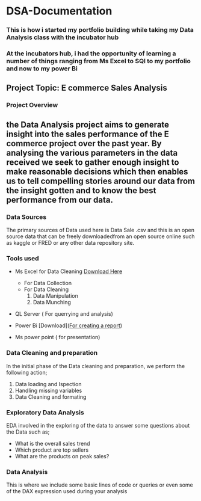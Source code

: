 # DSA-Documentation

### This is how i started my portfolio building while taking my Data Analysis class with the incubator hub

### At the incubators hub, i had the opportunity of learning a number of things ranging from Ms Excel to SQl to my portfolio and now to my power Bi

 ##  Project Topic: E commerce Sales Analysis

 ###  Project Overview
 ## the Data Analysis project aims to generate insight into the sales performance of the E commerce project over the past year. By analysing the various parameters in the data received we seek to gather enough insight to make reasonable decisions which then enables us to tell compelling stories around our data from the insight gotten and to know the best performance from our data.
 
### Data Sources
The primary sources of Data used here is Data Sale .csv and this is an open source data that can be freely downloadedfrom an open source online such as kaggle or FRED or any other data repository site.

### Tools used
- Ms Excel for Data Cleaning  [Download Here](https://www.microsoft.com)
    - For Data Collection
    - For Data Cleaning
       1. Data Manipulation
       2. Data Munching
          
- QL Server ( For querrying and analysis)
- Power Bi [Download]([For creating a report](https://www.microsoft.com/en-us/download/details.aspx?id=58494))
- Ms power point ( for presentation)
  
### Data Cleaning and preparation
In the initial phase of the Data cleaning and preparation, we perform the following 
action;
1. Data loading and Ispection
2. Handling missing variables
3. Data Cleaning and formating

### Exploratory Data Analysis
EDA involved in the exploring of the data to answer some questions about the Data such as;
- What is the overall sales trend
- Which product are top sellers
- What are the products on peak sales?

### Data Analysis

This is where we include some basic lines of code or queries or even some of the DAX
expression used during your analysis
